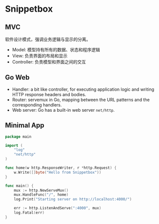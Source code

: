 # Snippetbox

## MVC

软件设计模式，强调业务逻辑与显示的分离。

- Model: 模型持有所有的数据、状态和程序逻辑
- View: 负责界面的布局和显示
- Controller: 负责模型和界面之间的交互

## Go Web

- Handler: a bit like controller, for executing application logic and writing HTTP response headers and bodies.
- Router: servemux in Go, mapping between the URL patterns and the corresponding handlers.
- Web server: Go has a built-in web server `net/http`.

## Minimal App

```go
package main

import (
	"log"
	"net/http"
)

func home(w http.ResponseWriter, r *http.Request) {
	w.Write([]byte("Hello from Snippetbox"))
}

func main() {
	mux := http.NewServeMux()
	mux.HandleFunc("/", home)
	log.Print("Starting server on http://localhost:4000/")

	err := http.ListenAndServe(":4000", mux)
	log.Fatal(err)
}
```
